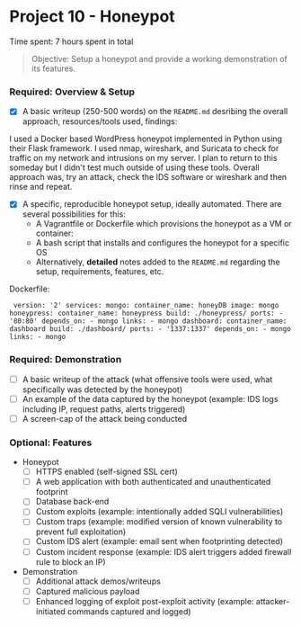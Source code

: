 # Project 10 - Honeypot

Time spent: 7 hours spent in total

> Objective: Setup a honeypot and provide a working demonstration of its features.

### Required: Overview & Setup

- [x] A basic writeup (250-500 words) on the `README.md` desribing the overall approach, resources/tools used, findings:

I used a Docker based WordPress honeypot implemented in Python using their Flask framework. I used nmap, wireshark, and Suricata to check for traffic on my network and intrusions on my server. I plan to return to this someday but I didn't test much outside of using these tools. Overall approach was, try an attack, check the IDS software or wireshark and then rinse and repeat.

- [x] A specific, reproducible honeypot setup, ideally automated. There are several possibilities for this:
	- A Vagrantfile or Dockerfile which provisions the honeypot as a VM or container:
	- A bash script that installs and configures the honeypot for a specific OS
	- Alternatively, **detailed** notes added to the `README.md` regarding the setup, requirements, features, etc.
	
Dockerfile:

`
version: '2'
services:
  mongo:
    container_name: honeyDB
    image: mongo
  honeypress:
    container_name: honeypress
    build: ./honeypress/
    ports:
      - '80:80'
    depends_on:
      - mongo
    links:
      - mongo
  dashboard:
    container_name: dashboard
    build: ./dashboard/
    ports:
      - '1337:1337'
    depends_on:
      - mongo
    links:
      - mongo`



### Required: Demonstration

- [ ] A basic writeup of the attack (what offensive tools were used, what specifically was detected by the honeypot)
- [ ] An example of the data captured by the honeypot (example: IDS logs including IP, request paths, alerts triggered)
- [ ] A screen-cap of the attack being conducted

### Optional: Features
- Honeypot
	- [ ] HTTPS enabled (self-signed SSL cert)
	- [ ] A web application with both authenticated and unauthenticated footprint
	- [ ] Database back-end
	- [ ] Custom exploits (example: intentionally added SQLI vulnerabilities)
	- [ ] Custom traps (example: modified version of known vulnerability to prevent full exploitation)
	- [ ] Custom IDS alert (example: email sent when footprinting detected)
	- [ ] Custom incident response (example: IDS alert triggers added firewall rule to block an IP)
- Demonstration
	- [ ] Additional attack demos/writeups
	- [ ] Captured malicious payload
	- [ ] Enhanced logging of exploit post-exploit activity (example: attacker-initiated commands captured and logged)
